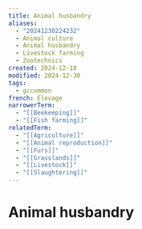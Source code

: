 ```yaml
---
title: Animal husbandry
aliases:
  - "20241230224232"
  - Animal culture
  - Animal husbandry
  - Livestock farming
  - Zootechnics
created: 2024-12-18
modified: 2024-12-30
tags:
  - gccommon
french: Élevage
narrowerTerm:
  - "[[Beekeeping]]"
  - "[[Fish farming]]"
relatedTerm:
  - "[[Agriculture]]"
  - "[[Animal reproduction]]"
  - "[[Furs]]"
  - "[[Grasslands]]"
  - "[[Livestock]]"
  - "[[Slaughtering]]"
---
```

# Animal husbandry
